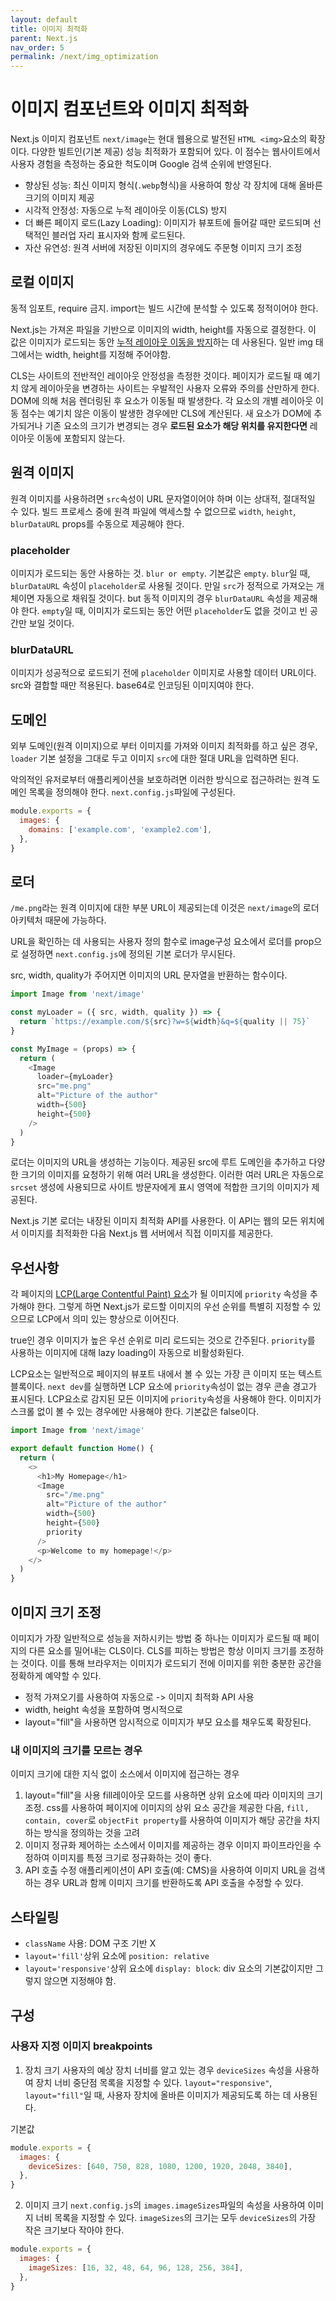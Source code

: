 ```yaml
---
layout: default
title: 이미지 최적화
parent: Next.js
nav_order: 5
permalink: /next/img_optimization
---
```


# 이미지 컴포넌트와 이미지 최적화
Next.js 이미지 컴포넌트 `next/image`는 현대 웹용으로 발전된 `HTML <img>`요소의 확장이다. 다양한 빌트인(기본 제공) 성능 최적화가 포함되어 있다. 이 점수는 웹사이트에서 사용자 경험을 측정하는 중요한 척도이며 Google 검색 순위에 반영된다.
- 향상된 성능: 최신 이미지 형식(`.webp`형식)을 사용하여 항상 각 장치에 대해 올바른 크기의 이미지 제공
- 시각적 안정성: 자동으로 누적 레이아웃 이동(CLS) 방지
- 더 빠른 페이지 로드(Lazy Loading): 이미지가 뷰포트에 들어갈 때만 로드되며 선택적인 블러업 자리 표시자와 함께 로드된다.
- 자산 유연성: 원격 서버에 저장된 이미지의 경우에도 주문형 이미지 크기 조정

## 로컬 이미지
동적 임포트, require 금지. import는 빌드 시간에 분석할 수 있도록 정적이어야 한다.

Next.js는 가져온 파일을 기반으로 이미지의 width, height를 자동으로 결정한다. 이 값은 이미지가 로드되는 동안 [누적 레이아웃 이동을 방지](https://nextjs.org/learn/seo/web-performance/cls)하는 데 사용된다. 일반 img 태그에서는 width, height를 지정해 주어야함.

CLS는 사이트의 전반적인 레이아웃 안정성을 측정한 것이다. 페이지가 로드될 때 예기치 않게 레이아웃을 변경하는 사이트는 우발적인 사용자 오류와 주의를 산만하게 한다. DOM에 의해 처음 렌더링된 후 요소가 이동될 때 발생한다. 각 요소의 개별 레이아웃 이동 점수는 예기치 않은 이동이 발생한 경우에만 CLS에 계산된다. 새 요소가 DOM에 추가되거나 기존 요소의 크기가 변경되는 경우 **로드된 요소가 해당 위치를 유지한다면** 레이아웃 이동에 포함되지 않는다.

## 원격 이미지
원격 이미지를 사용하려면 `src`속성이 URL 문자열이어야 하며 이는 상대적, 절대적일 수 있다. 빌드 프로세스 중에 원격 파일에 액세스할 수 없으므로 `width`, `height`, `blurDataURL` props를 수동으로 제공해야 한다.

### placeholder
이미지가 로드되는 동안 사용하는 것. `blur or empty`. 기본값은 `empty`. `blur`일 때, `blurDataURL` 속성이 `placeholder`로 사용될 것이다. 만일 `src`가 정적으로 가져오는 개체이면 자동으로 채워질 것이다. but 동적 이미지의 경우 `blurDataURL` 속성을 제공해야 한다. `empty`일 때, 이미지가 로드되는 동안 어떤 `placeholder`도 없을 것이고 빈 공간만 보일 것이다.

### blurDataURL
이미지가 성공적으로 로드되기 전에 `placeholder` 이미지로 사용할 데이터 URL이다. src와 결합할 때만 적용된다. base64로 인코딩된 이미지여야 한다.

## 도메인
외부 도메인(원격 이미지)으로 부터 이미지를 가져와 이미지 최적화를 하고 싶은 경우, `loader` 기본 설정을 그대로 두고 이미지 `src`에 대한 절대 URL을 입력하면 된다.

악의적인 유저로부터 애플리케이션을 보호하려면 이러한 방식으로 접근하려는 원격 도메인 목록을 정의해야 한다. `next.config.js`파일에 구성된다.
``` js
module.exports = {
  images: {
    domains: ['example.com', 'example2.com'],
  },
}
```

## 로더
`/me.png`라는 원격 이미지에 대한 부분 URL이 제공되는데 이것은 `next/image`의 로더 아키텍처 때문에 가능하다.

URL을 확인하는 데 사용되는 사용자 정의 함수로 image구성 요소에서 로더를 prop으로 설정하면 `next.config.js`에 정의된 기본 로더가 무시된다.

src, width, quality가 주어지면 이미지의 URL 문자열을 반환하는 함수이다.
``` js
import Image from 'next/image'

const myLoader = ({ src, width, quality }) => {
  return `https://example.com/${src}?w=${width}&q=${quality || 75}`
}

const MyImage = (props) => {
  return (
    <Image
      loader={myLoader}
      src="me.png"
      alt="Picture of the author"
      width={500}
      height={500}
    />
  )
}
```

로더는 이미지의 URL을 생성하는 기능이다. 제공된 src에 루트 도메인을 추가하고 다양한 크기의 이미지를 요청하기 위해 여러 URL을 생성한다. 이러한 여러 URL은 자동으로 `srcset` 생성에 사용되므로 사이트 방문자에게 표시 영역에 적합한 크기의 이미지가 제공된다.

Next.js 기본 로더는 내장된 이미지 최적화 API를 사용한다. 이 API는 웹의 모든 위치에서 이미지를 최적화한 다음 Next.js 웹 서버에서 직접 이미지를 제공한다.

## 우선사항
각 페이지의 [LCP(Large Contentful Paint) 요소](https://web.dev/lcp/#what-elements-are-considered)가 될 이미지에 `priority` 속성을 추가해야 한다. 그렇게 하면 Next.js가 로드할 이미지의 우선 순위를 특별히 지정할 수 있으므로 LCP에서 의미 있는 향상으로 이어진다.

true인 경우 이미지가 높은 우선 순위로 미리 로드되는 것으로 간주된다. `priority`를 사용하는 이미지에 대해 lazy loading이 자동으로 비활성화된다.

LCP요소는 일반적으로 페이지의 뷰포트 내에서 볼 수 있는 가장 큰 이미지 또는 텍스트 블록이다. `next dev`를 실행하면 LCP 요소에 `priority`속성이 없는 경우 콘솔 경고가 표시된다. LCP요소로 감지된 모든 이미지에 `priority`속성을 사용해야 한다. 이미지가 스크롤 없이 볼 수 있는 경우에만 사용해야 한다. 기본값은 false이다.

``` js
import Image from 'next/image'

export default function Home() {
  return (
    <>
      <h1>My Homepage</h1>
      <Image
        src="/me.png"
        alt="Picture of the author"
        width={500}
        height={500}
        priority
      />
      <p>Welcome to my homepage!</p>
    </>
  )
}
```

## 이미지 크기 조정
이미지가 가장 일반적으로 성능을 저하시키는 방법 중 하나는 이미지가 로드될 때 페이지의 다른 요소를 밀어내는 CLS이다. CLS를 피하는 방법은 항상 이미지 크기를 조정하는 것이다. 이를 통해 브라우저는 이미지가 로드되기 전에 이미지를 위한 충분한 공간을 정확하게 예약할 수 있다.
- 정적 가져오기를 사용하여 자동으로 -> 이미지 최적화 API 사용
- width, height 속성을 포함하여 명시적으로
- layout="fill"을 사용하면 암시적으로 이미지가 부모 요소를 채우도록 확장된다.

### 내 이미지의 크기를 모르는 경우
이미지 크기에 대한 지식 없이 소스에서 이미지에 접근하는 경우
1. layout="fill"을 사용
fill레이아웃 모드를 사용하면 상위 요소에 따라 이미지의 크기 조정. css를 사용하여 페이지에 이미지의 상위 요소 공간을 제공한 다음, `fill, contain, cover`로 `objectFit property`를 사용하여 이미지가 해당 공간을 차지하는 방식을 정의하는 것을 고려
2. 이미지 정규화
제어하는 소스에서 이미지를 제공하는 경우 이미지 파이프라인을 수정하여 이미지를 특정 크기로 정규화하는 것이 좋다.
3. API 호출 수정
애플리케이션이 API 호출(예: CMS)을 사용하여 이미지 URL을 검색하는 경우 URL과 함께 이미지 크기를 반환하도록 API 호출을 수정할 수 있다.

## 스타일링
- `className` 사용: DOM 구조 기반 X
- `layout='fill'`상위 요소에 `position: relative`
- `layout='responsive'`상위 요소에 `display: block`: div 요소의 기본값이지만 그렇지 않으면 지정해야 함.

## 구성

### 사용자 지정 이미지 breakpoints
1. 장치 크기
사용자의 예상 장치 너비를 알고 있는 경우 `deviceSizes` 속성을 사용하여 장치 너비 중단점 목록을 지정할 수 있다. `layout="responsive"`, `layout="fill"`일 때, 사용자 장치에 올바른 이미지가 제공되도록 하는 데 사용된다.

기본값
``` js
module.exports = {
  images: {
    deviceSizes: [640, 750, 828, 1080, 1200, 1920, 2048, 3840],
  },
}
```

2. 이미지 크기
`next.config.js`의 `images.imageSizes`파일의 속성을 사용하여 이미지 너비 목록을 지정할 수 있다. `imageSizes`의 크기는 모두 `deviceSizes`의 가장 작은 크기보다 작아야 한다.
``` js
module.exports = {
  images: {
    imageSizes: [16, 32, 48, 64, 96, 128, 256, 384],
  },
}
```
